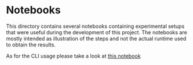 # Notebooks
This directory contains several notebooks containing experimental setups that were useful during the development of this project. The notebooks are mostly intended as illustration of the steps and not the actual runtime used to obtain the results.

As for the CLI usage please take a look at [this notebook](https://github.com/Ohtar10/wtsp/blob/master/notebooks/jupyter/machine-learning/all-cli-process.ipynb)